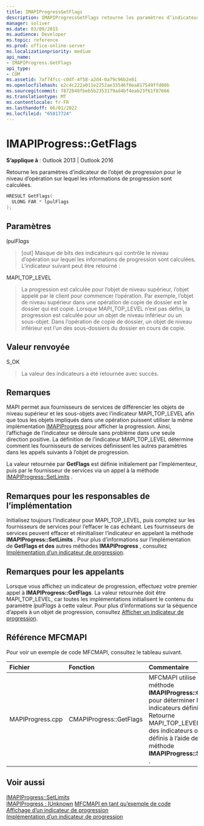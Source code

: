 ```yaml
---
title: IMAPIProgressGetFlags
description: IMAPIProgressGetFlags retourne les paramètres d’indicateur de l’objet progress pour le niveau d’opération sur lequel les informations de progression sont calculées.
manager: soliver
ms.date: 03/09/2015
ms.audience: Developer
ms.topic: reference
ms.prod: office-online-server
ms.localizationpriority: medium
api_name:
- IMAPIProgress.GetFlags
api_type:
- COM
ms.assetid: 7af74fcc-c0df-4f58-a2d4-0a79c96b2e81
ms.openlocfilehash: e2c4c222a011e2252ae33546f0ea817549ffd80b
ms.sourcegitcommit: f872848fbeb5b2353179ad4bf4eab23f61f87666
ms.translationtype: MT
ms.contentlocale: fr-FR
ms.lasthandoff: 06/01/2022
ms.locfileid: "65817724"
---
```

# <a name="imapiprogressgetflags"></a>IMAPIProgress::GetFlags

**S’applique à** : Outlook 2013 | Outlook 2016
  
Retourne les paramètres d’indicateur de l’objet de progression pour le niveau d’opération sur lequel les informations de progression sont calculées.
  
```cpp
HRESULT GetFlags(
  ULONG FAR * lpulFlags
);
```

## <a name="parameters"></a>Paramètres

 _lpulFlags_
  
> [out] Masque de bits des indicateurs qui contrôle le niveau d’opération sur lequel les informations de progression sont calculées. L’indicateur suivant peut être retourné :

MAPI_TOP_LEVEL
  
> La progression est calculée pour l’objet de niveau supérieur, l’objet appelé par le client pour commencer l’opération. Par exemple, l’objet de niveau supérieur dans une opération de copie de dossier est le dossier qui est copié. Lorsque MAPI_TOP_LEVEL n’est pas défini, la progression est calculée pour un objet de niveau inférieur ou un sous-objet. Dans l’opération de copie de dossier, un objet de niveau inférieur est l’un des sous-dossiers du dossier en cours de copie.

## <a name="return-value"></a>Valeur renvoyée

S_OK
  
> La valeur des indicateurs a été retournée avec succès.

## <a name="remarks"></a>Remarques

MAPI permet aux fournisseurs de services de différencier les objets de niveau supérieur et les sous-objets avec l’indicateur MAPI_TOP_LEVEL afin que tous les objets impliqués dans une opération puissent utiliser la même implémentation [IMAPIProgress](imapiprogressiunknown.md) pour afficher la progression. Ainsi, l’affichage de l’indicateur se déroule sans problème dans une seule direction positive. La définition de l’indicateur MAPI_TOP_LEVEL détermine comment les fournisseurs de services définissent les autres paramètres dans les appels suivants à l’objet de progression.
  
La valeur retournée par **GetFlags** est définie initialement par l’implémenteur, puis par le fournisseur de services via un appel à la méthode [IMAPIProgress::SetLimits](imapiprogress-setlimits.md) .
  
## <a name="notes-to-implementers"></a>Remarques pour les responsables de l’implémentation

Initialisez toujours l’indicateur pour MAPI_TOP_LEVEL, puis comptez sur les fournisseurs de services pour l’effacer le cas échéant. Les fournisseurs de services peuvent effacer et réinitialiser l’indicateur en appelant la méthode **IMAPIProgress::SetLimits** . Pour plus d’informations sur l’implémentation de **GetFlags et des** autres méthodes **IMAPIProgress** , consultez [Implémentation d’un indicateur de progression](implementing-a-progress-indicator.md).
  
## <a name="notes-to-callers"></a>Remarques pour les appelants

Lorsque vous affichez un indicateur de progression, effectuez votre premier appel à **IMAPIProgress::GetFlags**. La valeur retournée doit être MAPI_TOP_LEVEL, car toutes les implémentations initialisent le contenu du paramètre _lpulFlags_ à cette valeur. Pour plus d’informations sur la séquence d’appels à un objet de progression, consultez [Afficher un indicateur de progression](how-to-display-a-progress-indicator.md).
  
## <a name="mfcmapi-reference"></a>Référence MFCMAPI

Pour voir un exemple de code MFCMAPI, consultez le tableau suivant.
  
|**Fichier**|**Fonction**|**Commentaire**|
|:-----|:-----|:-----|
|MAPIProgress.cpp  <br/> |CMAPIProgress::GetFlags  <br/> |MFCMAPI utilise la méthode **IMAPIProgress::GetFlags** pour déterminer les indicateurs définis. Retourne MAPI_TOP_LEVEL sauf si des indicateurs ont été définis à l’aide de la méthode **IMAPIProgress::SetLimits** . |

## <a name="see-also"></a>Voir aussi

[IMAPIProgress::SetLimits](imapiprogress-setlimits.md)  
[IMAPIProgress : IUnknown](imapiprogressiunknown.md)
 [MFCMAPI en tant qu’exemple de code](mfcmapi-as-a-code-sample.md)  
[Affichage d’un indicateur de progression](how-to-display-a-progress-indicator.md)  
[Implémentation d’un indicateur de progression](implementing-a-progress-indicator.md)
